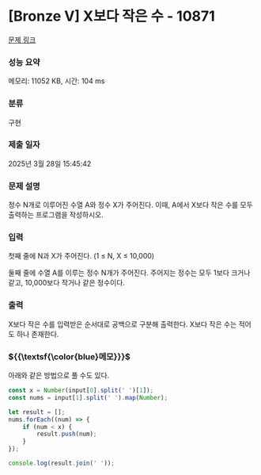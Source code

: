 # [Bronze V] X보다 작은 수 - 10871 

[문제 링크](https://www.acmicpc.net/problem/10871) 

### 성능 요약

메모리: 11052 KB, 시간: 104 ms

### 분류

구현

### 제출 일자

2025년 3월 28일 15:45:42

### 문제 설명

<p>정수 N개로 이루어진 수열 A와 정수 X가 주어진다. 이때, A에서 X보다 작은 수를 모두 출력하는 프로그램을 작성하시오.</p>

### 입력 

 <p>첫째 줄에 N과 X가 주어진다. (1 ≤ N, X ≤ 10,000)</p>

<p>둘째 줄에 수열 A를 이루는 정수 N개가 주어진다. 주어지는 정수는 모두 1보다 크거나 같고, 10,000보다 작거나 같은 정수이다.</p>

### 출력 

 <p>X보다 작은 수를 입력받은 순서대로 공백으로 구분해 출력한다. X보다 작은 수는 적어도 하나 존재한다.</p>

### ${{\textsf{\color{blue}메모}}}$

아래와 같은 방법으로 풀 수도 있다.
```js
const x = Number(input[0].split(' ')[1]);
const nums = input[1].split(' ').map(Number);

let result = [];
nums.forEach((num) => {
    if (num < x) {
        result.push(num);
    }
});

console.log(result.join(' '));
```
